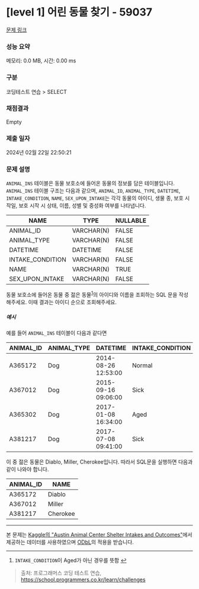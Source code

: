 # [level 1] 어린 동물 찾기 - 59037 

[문제 링크](https://school.programmers.co.kr/learn/courses/30/lessons/59037) 

### 성능 요약

메모리: 0.0 MB, 시간: 0.00 ms

### 구분

코딩테스트 연습 > SELECT

### 채점결과

Empty

### 제출 일자

2024년 02월 22일 22:50:21

### 문제 설명

<p><code>ANIMAL_INS</code> 테이블은 동물 보호소에 들어온 동물의 정보를 담은 테이블입니다. <code>ANIMAL_INS</code> 테이블 구조는 다음과 같으며, <code>ANIMAL_ID</code>, <code>ANIMAL_TYPE</code>, <code>DATETIME</code>, <code>INTAKE_CONDITION</code>, <code>NAME</code>, <code>SEX_UPON_INTAKE</code>는 각각 동물의 아이디, 생물 종, 보호 시작일, 보호 시작 시 상태, 이름, 성별 및 중성화 여부를 나타냅니다.</p>
<table class="table">
        <thead><tr>
<th>NAME</th>
<th>TYPE</th>
<th>NULLABLE</th>
</tr>
</thead>
        <tbody><tr>
<td>ANIMAL_ID</td>
<td>VARCHAR(N)</td>
<td>FALSE</td>
</tr>
<tr>
<td>ANIMAL_TYPE</td>
<td>VARCHAR(N)</td>
<td>FALSE</td>
</tr>
<tr>
<td>DATETIME</td>
<td>DATETIME</td>
<td>FALSE</td>
</tr>
<tr>
<td>INTAKE_CONDITION</td>
<td>VARCHAR(N)</td>
<td>FALSE</td>
</tr>
<tr>
<td>NAME</td>
<td>VARCHAR(N)</td>
<td>TRUE</td>
</tr>
<tr>
<td>SEX_UPON_INTAKE</td>
<td>VARCHAR(N)</td>
<td>FALSE</td>
</tr>
</tbody>
      </table>
<p>동물 보호소에 들어온 동물 중 젊은 동물<sup id="fnref1"><a href="#fn1">1</a></sup>의 아이디와 이름을 조회하는 SQL 문을 작성해주세요. 이때 결과는 아이디 순으로 조회해주세요. </p>

<h5>예시</h5>

<p>예를 들어 <code>ANIMAL_INS</code> 테이블이 다음과 같다면</p>
<table class="table">
        <thead><tr>
<th>ANIMAL_ID</th>
<th>ANIMAL_TYPE</th>
<th>DATETIME</th>
<th>INTAKE_CONDITION</th>
<th>NAME</th>
<th>SEX_UPON_INTAKE</th>
</tr>
</thead>
        <tbody><tr>
<td>A365172</td>
<td>Dog</td>
<td>2014-08-26 12:53:00</td>
<td>Normal</td>
<td>Diablo</td>
<td>Neutered Male</td>
</tr>
<tr>
<td>A367012</td>
<td>Dog</td>
<td>2015-09-16 09:06:00</td>
<td>Sick</td>
<td>Miller</td>
<td>Neutered Male</td>
</tr>
<tr>
<td>A365302</td>
<td>Dog</td>
<td>2017-01-08 16:34:00</td>
<td>Aged</td>
<td>Minnie</td>
<td>Spayed Female</td>
</tr>
<tr>
<td>A381217</td>
<td>Dog</td>
<td>2017-07-08 09:41:00</td>
<td>Sick</td>
<td>Cherokee</td>
<td>Neutered Male</td>
</tr>
</tbody>
      </table>
<p>이 중 젊은 동물은 Diablo, Miller, Cherokee입니다. 따라서 SQL문을 실행하면 다음과 같이 나와야 합니다. </p>
<table class="table">
        <thead><tr>
<th>ANIMAL_ID</th>
<th>NAME</th>
</tr>
</thead>
        <tbody><tr>
<td>A365172</td>
<td>Diablo</td>
</tr>
<tr>
<td>A367012</td>
<td>Miller</td>
</tr>
<tr>
<td>A381217</td>
<td>Cherokee</td>
</tr>
</tbody>
      </table>
<hr>

<p>본 문제는 <a href="https://www.kaggle.com/aaronschlegel/austin-animal-center-shelter-intakes-and-outcomes" target="_blank" rel="noopener">Kaggle의 "Austin Animal Center Shelter Intakes and Outcomes"</a>에서 제공하는 데이터를 사용하였으며 <a href="https://opendatacommons.org/licenses/odbl/1.0/" target="_blank" rel="noopener">ODbL</a>의 적용을 받습니다.</p>

<div class="footnotes">
<hr>
<ol>

<li id="fn1">
<p><code>INTAKE_CONDITION</code>이 Aged가 아닌 경우를 뜻함&nbsp;<a href="#fnref1">↩</a></p>
</li>

</ol>
</div>


> 출처: 프로그래머스 코딩 테스트 연습, https://school.programmers.co.kr/learn/challenges